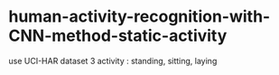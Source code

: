 # human-activity-recognition-with-CNN-method-static-activity

use UCI-HAR dataset 
3 activity : standing, sitting, laying
